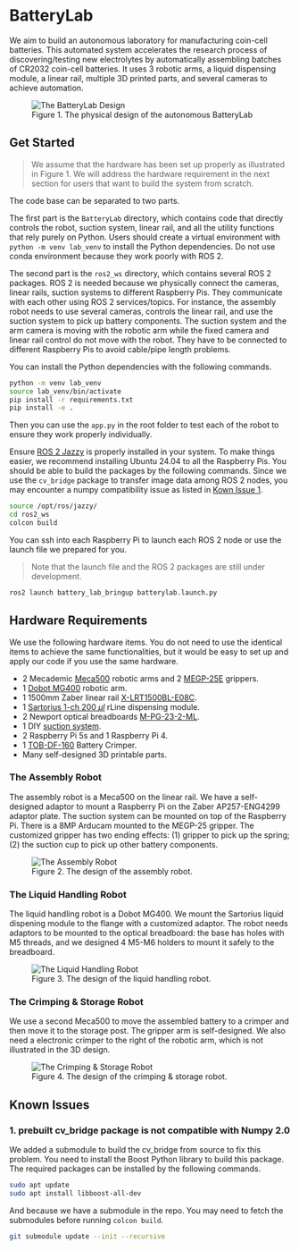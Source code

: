 # BatteryLab
We aim to build an autonomous laboratory for manufacturing coin-cell batteries. This automated system accelerates the research process of discovering/testing new electrolytes by automatically assembling batches of CR2032 coin-cell batteries. It uses 3 robotic arms, a liquid dispensing module, a linear rail, multiple 3D printed parts, and several cameras to achieve automation.

<figure>
  <img
  src="https://i.ibb.co/K9V3sTw/battery-lab-render.png"
  alt="The BatteryLab Design">
  <figcaption>Figure 1. The physical design of the autonomous BatteryLab</figcaption>
</figure>

## Get Started

> We assume that the hardware has been set up properly as illustrated in Figure 1. We will address the hardware requirement in the next section for users that want to build the system from scratch.

The code base can be separated to two parts. 

The first part is the `BatteryLab` directory, which contains code that directly controls the robot, suction system, linear rail, and all the utility functions that rely purely on Python. Users should create a virtual environment with `python -m venv lab_venv` to install the Python dependencies. Do not use conda environment because they work poorly with ROS 2.

The second part is the `ros2_ws` directory, which contains several ROS 2 packages. ROS 2 is needed because we physically connect the cameras, linear rails, suction systems to different Raspberry Pis. They communicate with each other using ROS 2 services/topics. For instance, the assembly robot needs to use several cameras, controls the linear rail, and use the suction system to pick up battery components. The suction system and the arm camera is moving with the robotic arm while the fixed camera and linear rail control do not move with the robot. They have to be connected to different Raspberry Pis to avoid cable/pipe length problems.

You can install the Python dependencies with the following commands.

```bash
python -m venv lab_venv
source lab_venv/bin/activate
pip install -r requirements.txt
pip install -e .
```

Then you can use the `app.py` in the root folder to test each of the robot to ensure they work properly individually.

Ensure [ROS 2 Jazzy](https://docs.ros.org/en/jazzy/Installation.html) is properly installed in your system. To make things easier, we recommend installing Ubuntu 24.04 to all the Raspberry Pis. You should be able to build the packages by the following commands. Since we use the `cv_bridge` package to transfer image data among ROS 2 nodes, you may encounter a numpy compatibility issue as listed in [Kown Issue 1](#known-issue-1).

```bash
source /opt/ros/jazzy/
cd ros2_ws
colcon build
```

You can ssh into each Raspberry Pi to launch each ROS 2 node or use the launch file we prepared for you.

> Note that the launch file and the ROS 2 packages are still under development.

```bash
ros2 launch battery_lab_bringup batterylab.launch.py
```

## Hardware Requirements

We use the following hardware items. You do not need to use the identical items to achieve the same functionalities, but it would be easy to set up and apply our code if you use the same hardware.

- 2 Mecademic [Meca500](https://www.mecademic.com/meca500-industrial-robot/) robotic arms and 2 [MEGP-25E](https://www.mecademic.com/product/megp-25e-electric-parallel-gripper/) grippers.
- 1 [Dobot MG400](https://www.dobot-robots.com/products/desktop-four-axis/mg400.html) robotic arm.
- 1 1500mm Zaber linear rail [X-LRT1500BL-E08C](https://www.zaber.com/products/linear-stages/X-LRT-EC/specs?part=X-LRT1500BL-E08C).
- 1 [Sartorius 1-ch 200 $\mu l$](https://shop.sartorius.com/us/p/rline-1-ch-200-l-dispensing-module/710993) rLine dispensing module.
- 2 Newport optical breadboards [M-PG-23-2-ML](https://www.newport.com/p/M-PG-23-2-ML).
- 1 DIY [suction system](https://www.aliexpress.us/item/3256802124499190.html?spm=a2g0o.order_list.order_list_main.5.77f21802SE7IHi&gatewayAdapt=glo2usa).
- 2 Raspberry Pi 5s and 1 Raspberry Pi 4.
- 1 [TOB-DF-160](https://www.tobmachine.com/coin-cell-crimping-machine_c134?gad_source=1&gclid=Cj0KCQjwrKu2BhDkARIsAD7GBov9F47aTY1ZMRAuWiKtbsL2JQtdZlmeonXlnT11z4B-JgYZ6LxH1a0aAs9AEALw_wcB) Battery Crimper.
- Many self-designed 3D printable parts.


### The Assembly Robot

The assembly robot is a Meca500 on the linear rail. We have a self-designed adaptor to mount a Raspberry Pi on the Zaber AP257-ENG4299 adaptor plate. The suction system can be mounted on top of the Raspberry Pi. There is a 8MP Arducam mounted to the MEGP-25 gripper. The customized gripper has two ending effects: (1) gripper to pick up the spring; (2) the suction cup to pick up other battery components.

<figure>
  <img
  src="https://i.ibb.co/Wxvwwv4/Assembly-Robot.png"
  alt="The Assembly Robot">
  <figcaption>Figure 2. The design of the assembly robot.</figcaption>
</figure>

### The Liquid Handling Robot

The liquid handling robot is a Dobot MG400. We mount the Sartorius liquid dispening module to the flange with a customized adaptor. The robot needs adaptors to be mounted to the optical breadboard: the base has holes with M5 threads, and we designed 4 M5-M6 holders to mount it safely to the breadboard.

<figure>
  <img
  src="https://i.ibb.co/HDZSDJH/liquid-handling-MG400.png"
  alt="The Liquid Handling Robot">
  <figcaption>Figure 3. The design of the liquid handling robot.</figcaption>
</figure>

### The Crimping & Storage Robot

We use a second Meca500 to move the assembled battery to a crimper and then move it to the storage post. The gripper arm is self-designed. We also need a electronic crimper to the right of the robotic arm, which is not illustrated in the 3D design.

<figure>
  <img
  src="https://i.ibb.co/SRk1zkY/crimping-robot.png"
  alt="The Crimping & Storage Robot">
  <figcaption>Figure 4. The design of the crimping & storage robot.</figcaption>
</figure>

## Known Issues

### 1. prebuilt cv_bridge package is not compatible with Numpy 2.0
<a name="known-issue-1"></a>
We added a submodule to build the cv_bridge from source to fix this problem. You need to install the Boost Python library to build this package. The required packages can be installed by the following commands.

```bash
sudo apt update
sudo apt install libboost-all-dev
```

And because we have a submodule in the repo. You may need to fetch the submodules before running `colcon build`.

```bash
git submodule update --init --recursive
```